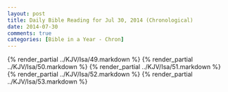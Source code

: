 ```yaml
---
layout: post
title: Daily Bible Reading for Jul 30, 2014 (Chronological)
date: 2014-07-30
comments: true
categories: [Bible in a Year - Chron]
---
```

{% render_partial ../KJV/Isa/49.markdown %}
{% render_partial ../KJV/Isa/50.markdown %}
{% render_partial ../KJV/Isa/51.markdown %}
{% render_partial ../KJV/Isa/52.markdown %}
{% render_partial ../KJV/Isa/53.markdown %}

